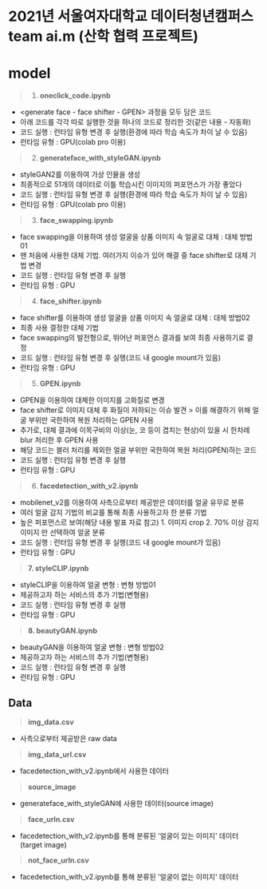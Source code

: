 # 2021년 서울여자대학교 데이터청년캠퍼스 team ai.m (산학 협력 프로젝트)

# model

> 1. **oneclick_code.ipynb**
-   <generate face - face shifter - GPEN> 과정을 모두 담은 코드
-   아래 코드를 각각 따로 실행한 것을 하나의 코드로 정리한 것(같은 내용 - 자동화)
-   코드 실행 : 런타임 유형 변경 후 실행(환경에 따라 학습 속도가 차이 날 수 있음)
-   런타임 유형 : GPU(colab pro 이용)

> 2. **generateface_with_styleGAN.ipynb**
-   styleGAN2를 이용하여 가상 인물을 생성
-   최종적으로 51개의 데이터로 이틀 학습시킨 이미지의 퍼포먼스가 가장 좋았다
-   코드 실행 : 런타임 유형 변경 후 실행(환경에 따라 학습 속도가 차이 날 수 있음)
-   런타임 유형 : GPU(colab pro 이용)

> 3. **face_swapping.ipynb**
-   face swapping을 이용하여 생성 얼굴을 상품 이미지 속 얼굴로 대체 : 대체 방법01
-   맨 처음에 사용한 대체 기법. 여러가지 이슈가 있어 해결 중 face shifter로 대체 기법 변경
-   코드 실행 : 런타임 유형 변경 후 실행
-   런타임 유형 : GPU

> 4. **face_shifter.ipynb**
-   face shifter를 이용하여 생성 얼굴을 상품 이미지 속 얼굴로 대체 : 대체 방법02
-   최종 사용 결정한 대체 기법
-   face swapping의 발전형으로, 뛰어난 퍼포먼스 결과를 보여 최종 사용하기로 결정
-   코드 실행 : 런타임 유형 변경 후 실행(코드 내 google mount가 있음)
-   런타임 유형 : GPU

> 5. **GPEN.ipynb**
 -   GPEN을 이용하여 대체한 이미지를 고화질로 변경
-   face shifter로 이미지 대체 후 화질이 저하되는 이슈 발견 > 이를 해결하기 위해 얼굴 부위만 국한하여 복원 처리하는 GPEN 사용
-   추가로, 대체 결과에 이목구비의 이상(눈, 코 등이 겹치는 현상)이 있을 시 한차례 blur 처리한 후 GPEN 사용
-   해당 코드는 블러 처리를 제외한 얼굴 부위만 국한하여 복원 처리(GPEN)하는 코드
-   코드 실행 : 런타임 유형 변경 후 실행
-   런타임 유형 : GPU

> 6. **facedetection_with_v2.ipynb**
-   mobilenet_v2를 이용하여 사측으로부터 제공받은 데이터를 얼굴 유무로 분류
-   여러 얼굴 감지 기법의 비교를 통해 최종 사용하고자 한 분류 기법
-   높은 퍼포먼스르 보여(해당 내용 발표 자료 참고) 1. 이미지 crop 2. 70% 이상 감지 이미지 만 선택하여 얼굴 분류
-   코드 실행 : 런터임 유형 변경 후 실행(코드 내 google mount가 있음)
-   런타임 유형 : GPU

> **7. styleCLIP.ipynb**
-   styleCLIP을 이용하여 얼굴 변형 : 변형 방법01
-   제공하고자 하는 서비스의 추가 기법(변형용)
-   코드 실행 : 런타임 유형 변경 후 실행
-   런타임 유형 : GPU

> **8. beautyGAN.ipynb**
-   beautyGAN을 이용하여 얼굴 변형 : 변형 방법02
-   제공하고자 하는 서비스의 추가 기법(변형용)
-   코드 실행 : 런타임 유형 변경 후 실행
-   런타임 유형 : GPU




## Data

>**img_data.csv**

-   사측으로부터 제공받은 raw data

> **img_data_url.csv**

-   facedetection_with_v2.ipynb에서 사용한 데이터

> **source_image**

-   generateface_with_styleGAN에 사용한 데이터(source image)

> **face_urln.csv**

-   facedetection_with_v2.ipynb를 통해 분류된 '얼굴이 있는 이미지' 데이터(target image)

> **not_face_urln.csv**

-   facedetection_with_v2.ipynb를 통해 분류된 '얼굴이 없는 이미지' 데이터
